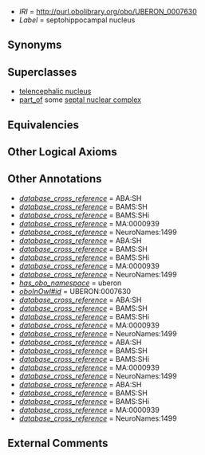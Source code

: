  * *IRI* = http://purl.obolibrary.org/obo/UBERON_0007630
 * *Label* = septohippocampal nucleus

## Synonyms


## Superclasses

 * [telencephalic nucleus](../../UBERON/63/UBERON_0009663.md)
 * [part_of](../../BFO/50/BFO_0000050.md) some [septal nuclear complex](../../UBERON/63/UBERON_0002663.md)

## Equivalencies


## Other Logical Axioms


## Other Annotations

 * *[database_cross_reference](../../ef/oboInOwl#hasDbXref.md)* = ABA:SH
 * *[database_cross_reference](../../ef/oboInOwl#hasDbXref.md)* = BAMS:SH
 * *[database_cross_reference](../../ef/oboInOwl#hasDbXref.md)* = BAMS:SHi
 * *[database_cross_reference](../../ef/oboInOwl#hasDbXref.md)* = MA:0000939
 * *[database_cross_reference](../../ef/oboInOwl#hasDbXref.md)* = NeuroNames:1499
 * *[database_cross_reference](../../ef/oboInOwl#hasDbXref.md)* = ABA:SH
 * *[database_cross_reference](../../ef/oboInOwl#hasDbXref.md)* = BAMS:SH
 * *[database_cross_reference](../../ef/oboInOwl#hasDbXref.md)* = BAMS:SHi
 * *[database_cross_reference](../../ef/oboInOwl#hasDbXref.md)* = MA:0000939
 * *[database_cross_reference](../../ef/oboInOwl#hasDbXref.md)* = NeuroNames:1499
 * *[has_obo_namespace](../../ce/oboInOwl#hasOBONamespace.md)* = uberon
 * *[oboInOwl#id](../../id/oboInOwl#id.md)* = UBERON:0007630
 * *[database_cross_reference](../../ef/oboInOwl#hasDbXref.md)* = ABA:SH
 * *[database_cross_reference](../../ef/oboInOwl#hasDbXref.md)* = BAMS:SH
 * *[database_cross_reference](../../ef/oboInOwl#hasDbXref.md)* = BAMS:SHi
 * *[database_cross_reference](../../ef/oboInOwl#hasDbXref.md)* = MA:0000939
 * *[database_cross_reference](../../ef/oboInOwl#hasDbXref.md)* = NeuroNames:1499
 * *[database_cross_reference](../../ef/oboInOwl#hasDbXref.md)* = ABA:SH
 * *[database_cross_reference](../../ef/oboInOwl#hasDbXref.md)* = BAMS:SH
 * *[database_cross_reference](../../ef/oboInOwl#hasDbXref.md)* = BAMS:SHi
 * *[database_cross_reference](../../ef/oboInOwl#hasDbXref.md)* = MA:0000939
 * *[database_cross_reference](../../ef/oboInOwl#hasDbXref.md)* = NeuroNames:1499
 * *[database_cross_reference](../../ef/oboInOwl#hasDbXref.md)* = ABA:SH
 * *[database_cross_reference](../../ef/oboInOwl#hasDbXref.md)* = BAMS:SH
 * *[database_cross_reference](../../ef/oboInOwl#hasDbXref.md)* = BAMS:SHi
 * *[database_cross_reference](../../ef/oboInOwl#hasDbXref.md)* = MA:0000939
 * *[database_cross_reference](../../ef/oboInOwl#hasDbXref.md)* = NeuroNames:1499

## External Comments

